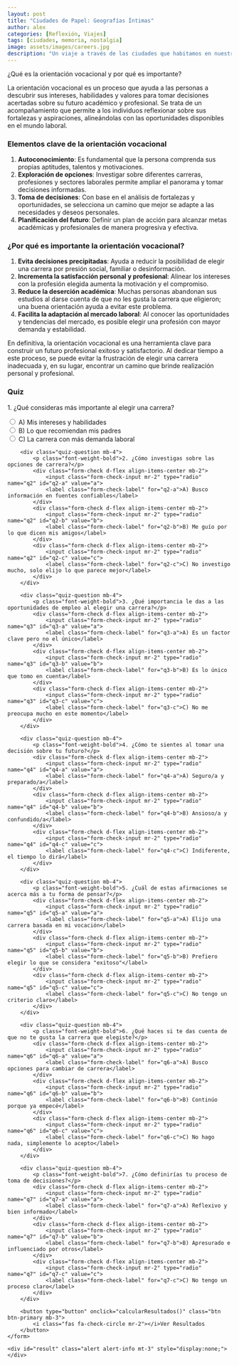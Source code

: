 ```yaml
---
layout: post
title: "Ciudades de Papel: Geografías Íntimas"
author: alex
categories: [Reflexión, Viajes]
tags: [ciudades, memoria, nostalgia]
image: assets/images/careers.jpg
description: "Un viaje a través de las ciudades que habitamos en nuestra memoria, más allá de los mapas y las fronteras físicas."
---
```


¿Qué es la orientación vocacional y por qué es importante?

La orientación vocacional es un proceso que ayuda a las personas a descubrir sus intereses, habilidades y valores para tomar decisiones acertadas sobre su futuro académico y profesional. Se trata de un acompañamiento que permite a los individuos reflexionar sobre sus fortalezas y aspiraciones, alineándolas con las oportunidades disponibles en el mundo laboral.

### Elementos clave de la orientación vocacional

1. **Autoconocimiento**: Es fundamental que la persona comprenda sus propias aptitudes, talentos y motivaciones.
2. **Exploración de opciones**: Investigar sobre diferentes carreras, profesiones y sectores laborales permite ampliar el panorama y tomar decisiones informadas.
3. **Toma de decisiones**: Con base en el análisis de fortalezas y oportunidades, se selecciona un camino que mejor se adapte a las necesidades y deseos personales.
4. **Planificación del futuro**: Definir un plan de acción para alcanzar metas académicas y profesionales de manera progresiva y efectiva.

### ¿Por qué es importante la orientación vocacional?

1. **Evita decisiones precipitadas**: Ayuda a reducir la posibilidad de elegir una carrera por presión social, familiar o desinformación.
2. **Incrementa la satisfacción personal y profesional**: Alinear los intereses con la profesión elegida aumenta la motivación y el compromiso.
3. **Reduce la deserción académica**: Muchas personas abandonan sus estudios al darse cuenta de que no les gusta la carrera que eligieron; una buena orientación ayuda a evitar este problema.
4. **Facilita la adaptación al mercado laboral**: Al conocer las oportunidades y tendencias del mercado, es posible elegir una profesión con mayor demanda y estabilidad.

En definitiva, la orientación vocacional es una herramienta clave para construir un futuro profesional exitoso y satisfactorio. Al dedicar tiempo a este proceso, se puede evitar la frustración de elegir una carrera inadecuada y, en su lugar, encontrar un camino que brinde realización personal y profesional.

### Quiz

<div id="vocational-quiz" class="quiz-container">
    <form id="quizForm">
        <div class="quiz-question mb-4">
            <p class="font-weight-bold">1. ¿Qué consideras más importante al elegir una carrera?</p>
            <div class="form-check d-flex align-items-center mb-2">
                <input class="form-check-input mr-2" type="radio" name="q1" id="q1-a" value="a">
                <label class="form-check-label" for="q1-a">A) Mis intereses y habilidades</label>
            </div>
            <div class="form-check d-flex align-items-center mb-2">
                <input class="form-check-input mr-2" type="radio" name="q1" id="q1-b" value="b">
                <label class="form-check-label" for="q1-b">B) Lo que recomiendan mis padres</label>
            </div>
            <div class="form-check d-flex align-items-center mb-2">
                <input class="form-check-input mr-2" type="radio" name="q1" id="q1-c" value="c">
                <label class="form-check-label" for="q1-c">C) La carrera con más demanda laboral</label>
            </div>
        </div>

        <div class="quiz-question mb-4">
            <p class="font-weight-bold">2. ¿Cómo investigas sobre las opciones de carrera?</p>
            <div class="form-check d-flex align-items-center mb-2">
                <input class="form-check-input mr-2" type="radio" name="q2" id="q2-a" value="a">
                <label class="form-check-label" for="q2-a">A) Busco información en fuentes confiables</label>
            </div>
            <div class="form-check d-flex align-items-center mb-2">
                <input class="form-check-input mr-2" type="radio" name="q2" id="q2-b" value="b">
                <label class="form-check-label" for="q2-b">B) Me guío por lo que dicen mis amigos</label>
            </div>
            <div class="form-check d-flex align-items-center mb-2">
                <input class="form-check-input mr-2" type="radio" name="q2" id="q2-c" value="c">
                <label class="form-check-label" for="q2-c">C) No investigo mucho, solo elijo lo que parece mejor</label>
            </div>
        </div>

        <div class="quiz-question mb-4">
            <p class="font-weight-bold">3. ¿Qué importancia le das a las oportunidades de empleo al elegir una carrera?</p>
            <div class="form-check d-flex align-items-center mb-2">
                <input class="form-check-input mr-2" type="radio" name="q3" id="q3-a" value="a">
                <label class="form-check-label" for="q3-a">A) Es un factor clave pero no el único</label>
            </div>
            <div class="form-check d-flex align-items-center mb-2">
                <input class="form-check-input mr-2" type="radio" name="q3" id="q3-b" value="b">
                <label class="form-check-label" for="q3-b">B) Es lo único que tomo en cuenta</label>
            </div>
            <div class="form-check d-flex align-items-center mb-2">
                <input class="form-check-input mr-2" type="radio" name="q3" id="q3-c" value="c">
                <label class="form-check-label" for="q3-c">C) No me preocupa mucho en este momento</label>
            </div>
        </div>

        <div class="quiz-question mb-4">
            <p class="font-weight-bold">4. ¿Cómo te sientes al tomar una decisión sobre tu futuro?</p>
            <div class="form-check d-flex align-items-center mb-2">
                <input class="form-check-input mr-2" type="radio" name="q4" id="q4-a" value="a">
                <label class="form-check-label" for="q4-a">A) Seguro/a y preparado/a</label>
            </div>
            <div class="form-check d-flex align-items-center mb-2">
                <input class="form-check-input mr-2" type="radio" name="q4" id="q4-b" value="b">
                <label class="form-check-label" for="q4-b">B) Ansioso/a y confundido/a</label>
            </div>
            <div class="form-check d-flex align-items-center mb-2">
                <input class="form-check-input mr-2" type="radio" name="q4" id="q4-c" value="c">
                <label class="form-check-label" for="q4-c">C) Indiferente, el tiempo lo dirá</label>
            </div>
        </div>

        <div class="quiz-question mb-4">
            <p class="font-weight-bold">5. ¿Cuál de estas afirmaciones se acerca más a tu forma de pensar?</p>
            <div class="form-check d-flex align-items-center mb-2">
                <input class="form-check-input mr-2" type="radio" name="q5" id="q5-a" value="a">
                <label class="form-check-label" for="q5-a">A) Elijo una carrera basada en mi vocación</label>
            </div>
            <div class="form-check d-flex align-items-center mb-2">
                <input class="form-check-input mr-2" type="radio" name="q5" id="q5-b" value="b">
                <label class="form-check-label" for="q5-b">B) Prefiero elegir lo que se considera "exitoso"</label>
            </div>
            <div class="form-check d-flex align-items-center mb-2">
                <input class="form-check-input mr-2" type="radio" name="q5" id="q5-c" value="c">
                <label class="form-check-label" for="q5-c">C) No tengo un criterio claro</label>
            </div>
        </div>

        <div class="quiz-question mb-4">
            <p class="font-weight-bold">6. ¿Qué haces si te das cuenta de que no te gusta la carrera que elegiste?</p>
            <div class="form-check d-flex align-items-center mb-2">
                <input class="form-check-input mr-2" type="radio" name="q6" id="q6-a" value="a">
                <label class="form-check-label" for="q6-a">A) Busco opciones para cambiar de carrera</label>
            </div>
            <div class="form-check d-flex align-items-center mb-2">
                <input class="form-check-input mr-2" type="radio" name="q6" id="q6-b" value="b">
                <label class="form-check-label" for="q6-b">B) Continúo porque ya empecé</label>
            </div>
            <div class="form-check d-flex align-items-center mb-2">
                <input class="form-check-input mr-2" type="radio" name="q6" id="q6-c" value="c">
                <label class="form-check-label" for="q6-c">C) No hago nada, simplemente lo acepto</label>
            </div>
        </div>

        <div class="quiz-question mb-4">
            <p class="font-weight-bold">7. ¿Cómo definirías tu proceso de toma de decisiones?</p>
            <div class="form-check d-flex align-items-center mb-2">
                <input class="form-check-input mr-2" type="radio" name="q7" id="q7-a" value="a">
                <label class="form-check-label" for="q7-a">A) Reflexivo y bien informado</label>
            </div>
            <div class="form-check d-flex align-items-center mb-2">
                <input class="form-check-input mr-2" type="radio" name="q7" id="q7-b" value="b">
                <label class="form-check-label" for="q7-b">B) Apresurado e influenciado por otros</label>
            </div>
            <div class="form-check d-flex align-items-center mb-2">
                <input class="form-check-input mr-2" type="radio" name="q7" id="q7-c" value="c">
                <label class="form-check-label" for="q7-c">C) No tengo un proceso claro</label>
            </div>
        </div>

        <button type="button" onclick="calcularResultados()" class="btn btn-primary mb-3">
            <i class="fas fa-check-circle mr-2"></i>Ver Resultados
        </button>
    </form>

    <div id="result" class="alert alert-info mt-3" style="display:none;"></div>

</div>

<script>
function calcularResultados() {
    let respuestas = document.querySelectorAll('input[type="radio"]:checked');
    let puntaje = 0;
    respuestas.forEach(respuesta => {
        if (respuesta.value === 'a') {
            puntaje++;
        }
    });

    let mensaje = "";
    let resultDiv = document.getElementById('result');

    if (puntaje >= 6) {
        mensaje = `
            <h4><i class="fas fa-trophy text-success mr-2"></i>¡Excelente!</h4>
            <p>Tienes un enfoque sólido para tomar decisiones vocacionales. Continúa investigando y mantén tu compromiso con tu desarrollo personal.</p>
        `;
    } else if (puntaje >= 4) {
        mensaje = `
            <h4><i class="fas fa-lightbulb text-warning mr-2"></i>Vas por buen camino</h4>
            <p>Podrías investigar más antes de decidir. Busca asesoramiento y explora diferentes opciones.</p>
        `;
    } else {
        mensaje = `
            <h4><i class="fas fa-exclamation-triangle text-danger mr-2"></i>Necesitas reflexionar</h4>
            <p>Es importante que dediques tiempo a reflexionar sobre tu futuro y busques asesoramiento profesional.</p>
        `;
    }

    resultDiv.innerHTML = mensaje;
    resultDiv.style.display = 'block';
}
</script>
